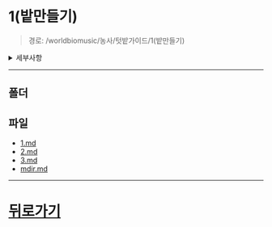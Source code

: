 # 1(밭만들기)
> 경로: /worldbiomusic/농사/텃밭가이드/1(밭만들기)
<details>
<summary>세부사항</summary>

- 폴더: 0
- 파일: 4
</details>

---


## 폴더

## 파일
- [1.md](./1.md)
- [2.md](./2.md)
- [3.md](./3.md)
- [mdir.md](./mdir.md)
---
# [뒤로가기](../mdir.md)
